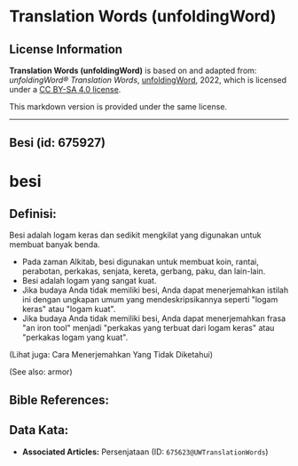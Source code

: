 # Translation Words (unfoldingWord)

## License Information

**Translation Words (unfoldingWord)** is based on and adapted from: _unfoldingWord® Translation Words_, [unfoldingWord](https://unfoldingword.org/utw), 2022, which is licensed under a [CC BY-SA 4.0 license](https://creativecommons.org/licenses/by-sa/4.0/legalcode.en).

This markdown version is provided under the same license.



--------------------------------

## Besi (id: 675927)

besi
====

Definisi:
---------

Besi adalah logam keras dan sedikit mengkilat yang digunakan untuk membuat banyak benda.

* Pada zaman Alkitab, besi digunakan untuk membuat koin, rantai, perabotan, perkakas, senjata, kereta, gerbang, paku, dan lain\-lain.
* Besi adalah logam yang sangat kuat.
* Jika budaya Anda tidak memiliki besi, Anda dapat menerjemahkan istilah ini dengan ungkapan umum yang mendeskripsikannya seperti "logam keras" atau "logam kuat".
* Jika budaya Anda tidak memiliki besi, Anda dapat menerjemahkan frasa "an iron tool" menjadi "perkakas yang terbuat dari logam keras" atau "perkakas logam yang kuat".

(Lihat juga: Cara Menerjemahkan Yang Tidak Diketahui)

(See also: armor)

Bible References:
-----------------

Data Kata:
----------

* **Associated Articles:** Persenjataan (ID: `675623@UWTranslationWords`)

